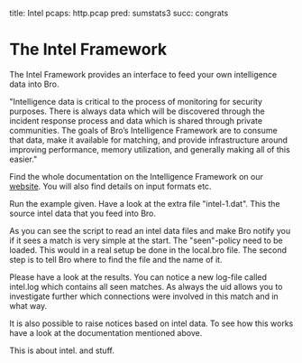 title: Intel
pcaps: http.pcap
pred: sumstats3
succ: congrats

The Intel Framework
====================

The Intel Framework provides an interface to feed your own intelligence data into Bro.

"Intelligence data is critical to the process of monitoring for security purposes. There is always data which will be discovered through the incident response process and data which is shared through private communities. The goals of Bro’s Intelligence Framework are to consume that data, make it available for matching, and provide infrastructure around improving performance, memory utilization, and generally making all of this easier." 

Find the whole documentation on the Intelligence Framework on 
our [website](https://www.bro.org/sphinx/frameworks/intel.html). 
You will also find details on input formats etc.

Run the example given. Have a look at the extra file "intel-1.dat".
This the source intel data that you feed into Bro. 

As you can see the script to read an intel data files and make Bro notify you if
it sees a match is very simple at the start.
The "seen"-policy need to be loaded. This would in a real setup be done in the local.bro file.
The second step is to tell Bro where to find the file and the name of it. 

Please have a look at the results. You can notice a new log-file called intel.log which contains
all seen matches. As always the uid allows you to investigate further which connections were involved in this match and in what way.

It is also possible to raise notices based on intel data. To see how this works have a look at the 
documentation mentioned above.





This is about intel. and stuff.

